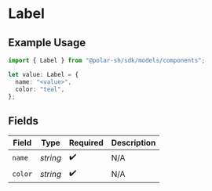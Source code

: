# Label

## Example Usage

```typescript
import { Label } from "@polar-sh/sdk/models/components";

let value: Label = {
  name: "<value>",
  color: "teal",
};
```

## Fields

| Field              | Type               | Required           | Description        |
| ------------------ | ------------------ | ------------------ | ------------------ |
| `name`             | *string*           | :heavy_check_mark: | N/A                |
| `color`            | *string*           | :heavy_check_mark: | N/A                |